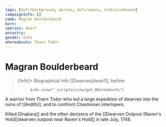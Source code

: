 ```yaml
---
tags: [dufr/background, person, dufr/aware, status/unknown]
campaignInfo: []
name: Magran Boulderbeard
born:
species: dwarf
ancestry:
gender: male
whereabouts: Tharn Todor
---
```

# Magran Boulderbeard
>[!info]+ Biographical Info
> [[Dwarves|dwarf]], he/him
>> `$=dv.view("_scripts/view/get_Whereabouts")`

A warrior from Tharn Todor who led a large expedition of dwarves into the ruins of [[Ardith]], and to confront Chardonian interlopers. 

Killed [[Inakara]] and the other denizens of the [[Dwarven Outpost (Raven's Hold)|dwarven outpost near Raven's Hold]] in late July, 1748.